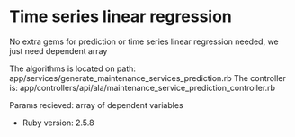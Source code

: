 # Time series linear regression 

No extra gems for prediction or time series linear regression needed, we just need dependent array

The algorithms is located on path: app/services/generate_maintenance_services_prediction.rb
The controller is: app/controllers/api/ala/maintenance_service_prediction_controller.rb

Params recieved: array of dependent variables

* Ruby version: 2.5.8